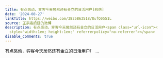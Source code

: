 ```yaml
---
title: 有点感动，弈客今天居然还有金立的日活用户[悲伤]
date: '2024-08-27'
linkTitle: https://weibo.com/3825863518/OufQ0551L
source: 正宗毒奶菇的微博
description: 有点感动，弈客今天居然还有金立的日活用户<span class="url-icon"><img alt="[悲伤]" src="https://h5.sinaimg.cn/m/emoticon/icon/default/d_beishang-c95268c034.png"
  style="width:1em; height:1em;" referrerpolicy="no-referrer"></span>  ...
disable_comments: true
---
```

有点感动，弈客今天居然还有金立的日活用户<span class="url-icon"><img alt="[悲伤]" src="https://h5.sinaimg.cn/m/emoticon/icon/default/d_beishang-c95268c034.png" style="width:1em; height:1em;" referrerpolicy="no-referrer"></span>  ...